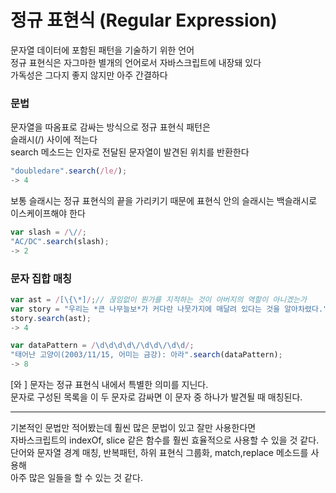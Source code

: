 # 정규 표현식 (Regular Expression)
문자열 데이터에 포함된 패턴을 기술하기 위한 언어  
정규 표현식은 자그마한 별개의 언어로서 자바스크립트에 내장돼 있다  
가독성은 그다지 좋지 않지만 아주 간결하다  
  
    
   
### 문법
문자열을 따옴표로 감싸는 방식으로 정규 표현식 패턴은   
슬래시(/) 사이에 적는다  
search 메소드는 인자로 전달된 문자열이 발견된 위치를 반환한다  
```js
"doubledare".search(/le/);
-> 4
```
보통 슬래시는 정규 표현식의 끝을 가리키기 때문에 표현식 안의 슬래시는 백슬래시로  
이스케이프해야 한다
```js
var slash = /\//;
"AC/DC".search(slash);
-> 2
```
### 문자 집합 매칭
```js
var ast = /[\{\*]/;// 끊임없이 뭔가를 지적하는 것이 아버지의 역할이 아니겠는가
var story = "우리는 *큰 나무늘보*가 커다란 나뭇가지에 매달려 있다는 것을 알아차렸다.";
story.search(ast);
-> 4

var dataPattern = /\d\d\d\d\/\d\d\/\d\d/;
"태어난 고양이(2003/11/15, 어미는 금강): 아라".search(dataPattern);
-> 8
```
[와 ] 문자는 정규 표현식 내에서 특별한 의미를 지닌다.  
문자로 구성된 목록을 이 두 문자로 감싸면 이 문자 중 하나가 발견될 때 매칭된다.  
***
기본적인 문법만 적어봤는데 훨씬 많은 문법이 있고 잘만 사용한다면   
자바스크립트의 indexOf, slice 같은 함수를 훨씬 효율적으로 사용할 수 있을 것 같다.  
단어와 문자열 경계 매칭, 반복패턴, 하위 표현식 그룹화, match,replace 메소드를 사용해  
아주 많은 일들을 할 수 있는 것 같다.